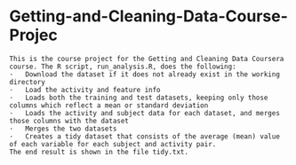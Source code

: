 # Getting-and-Cleaning-Data-Course-Projec
	This is the course project for the Getting and Cleaning Data Coursera course. The R script, run_analysis.R, does the following:
	·	Download the dataset if it does not already exist in the working directory
	·	Load the activity and feature info
	·	Loads both the training and test datasets, keeping only those columns which reflect a mean or standard deviation
	·	Loads the activity and subject data for each dataset, and merges those columns with the dataset
	·	Merges the two datasets
	·	Creates a tidy dataset that consists of the average (mean) value of each variable for each subject and activity pair.
	The end result is shown in the file tidy.txt.
